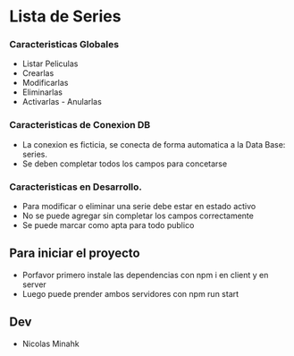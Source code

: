 # Lista de Series

### Caracteristicas Globales

-   Listar Peliculas
-   Crearlas
-   Modificarlas
-   Eliminarlas
-   Activarlas - Anularlas

### Caracteristicas de Conexion DB

-   La conexion es ficticia, se conecta de forma automatica a la Data Base: series.
-   Se deben completar todos los campos para concetarse

### Caracteristicas en Desarrollo.

-   Para modificar o eliminar una serie debe estar en estado activo
-   No se puede agregar sin completar los campos correctamente
-   Se puede marcar como apta para todo publico

## Para iniciar el proyecto

-   Porfavor primero instale las dependencias con npm i en client y en server
-   Luego puede prender ambos servidores con npm run start

## Dev

-   Nicolas Minahk
